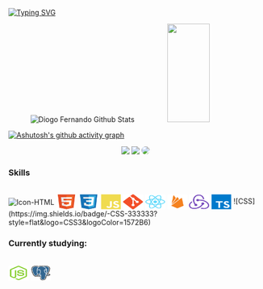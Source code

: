 [![Typing SVG](https://readme-typing-svg.herokuapp.com/?color=cccccc&size=35&center=true&vCenter=true&width=1000&lines=Hi,+There!+My+name+is+Diogo+Fernando;I'm+a+Front-End+Developer;Welcome+to+my+Github!+:%29)](https://git.io/typing-svg)

<div align="center">  
  <img width="49%" height="195px" src="https://github-readme-stats.vercel.app/api?username=diogofernandoj&show_icons=true&count_private=true&hide_border=true&title_color=00d4ff&icon_color=00d4ff&text_color=eeeeee&bg_color=0d1117" alt="Diogo Fernando Github Stats" /> 
  <img width="41%" height="195px" src="https://github-readme-stats.vercel.app/api/top-langs/?username=diogofernandoj&layout=compact&hide_border=true&title_color=ffffff&text_color=ffffff&bg_color=0d1117" />
</div>

[![Ashutosh's github activity graph](https://github-readme-activity-graph.cyclic.app/graph?username=diogofernandoj&bg_color=0d1117&color=00d4ff&line=00d4ff&point=ffffff&area=true&hide_border=true)](https://github.com/ashutosh00710/github-readme-activity-graph)

<div align="center">
<a href="https://diogofernandoj.github.io/" target="_blank"><img src="https://img.shields.io/badge/-Portfolio-000000?style=for-the-badge&logo=&logoColor=" target="_blank"></a>
<a href = "mailto:diogofernandoj@gmail.com"><img src="https://img.shields.io/badge/-Gmail-ff0000?style=for-the-badge&logo=gmail&logoColor=white" target="_blank"></a>
<a href="https://www.linkedin.com/in/diogofernandoj/" target="_blank"><img src="https://img.shields.io/badge/-LinkedIn-%230077B5?style=for-the-badge&logo=linkedin&logoColor=white" style="border-radius: 30px" target="_blank"></a>
</div>

### Skills
<div style="display: inline_block"><br>
  <img align="center" alt="Icon-HTML" height="30" width="40" src="https://img.shields.io/badge/-HTML-333333?style=flat&logo=HTML5">
  <img align="center" alt="Icon-HTML" height="30" width="40" src="https://raw.githubusercontent.com/devicons/devicon/master/icons/html5/html5-original.svg">
  <img align="center" alt="Icon-CSS" height="30" width="40" src="https://raw.githubusercontent.com/devicons/devicon/master/icons/css3/css3-original.svg">
  <img align="center" alt="Icon-JS" height="30" width="40" src="https://raw.githubusercontent.com/devicons/devicon/master/icons/javascript/javascript-plain.svg">
  <img align="center" alt="Icon-Git" height="30" width="40" src="https://raw.githubusercontent.com/devicons/devicon/master/icons/git/git-original.svg">
  <img align="center" alt="Icon-React" height="30" width="40" src="https://raw.githubusercontent.com/devicons/devicon/master/icons/react/react-original.svg">
  <img align="center" alt="Icon-Firebase" height="30" width="40" src="https://raw.githubusercontent.com/devicons/devicon/master/icons/firebase/firebase-plain.svg">
  <img align="center" alt="Icon-Redux" height="30" width="40" src="https://raw.githubusercontent.com/devicons/devicon/master/icons/redux/redux-original.svg">
  <img align="center" alt="Icon-TS" height="30" width="40" src="https://raw.githubusercontent.com/devicons/devicon/master/icons/typescript/typescript-plain.svg">
  ![CSS](https://img.shields.io/badge/-CSS-333333?style=flat&logo=CSS3&logoColor=1572B6)
</div>

### Currently studying:
<div style="display: inline_block"><br>
  <img align="center" alt="Icon-NodeJS" height="30" width="40" src="https://raw.githubusercontent.com/devicons/devicon/master/icons/nodejs/nodejs-plain.svg">
  <img align="center" alt="Icon-NodeJS" height="30" width="40" src="https://raw.githubusercontent.com/devicons/devicon/master/icons/postgresql/postgresql-original.svg">
</div>
